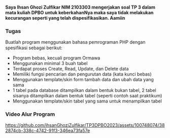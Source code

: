 #### Saya Ihsan Ghozi Zulfikar NIM 2103303 mengerjakan soal TP 3 dalam mata kuliah DPBO untuk keberkahanNya maka saya tidak melakukan kecurangan seperti yang telah dispesifikasikan. Aamiin

### Tugas
Buatlah program menggunakan bahasa pemrograman PHP dengan
spesiﬁkasi sebagai berikut:
- Program bebas, kecuali program Ormawa
- Menggunakan minimal 3 buah tabel
- Terdapat proses Create, Read, Update, dan Delete data
- Memiliki fungsi pencarian dan pengurutan data (kata kunci bebas)
- Menggunakan template/skin form tambah data dan ubah data yang sama
- 1 tabel pada database ditampilkan dalam bentuk bukan tabel, 2 tabel sisanya ditampilkan dalam bentuk tabel (seperti contoh saat praktikum)
- Menggunakan template/skin tabel yang sama untuk menampilkan tabel

### Video Alur Program

https://github.com/ihsanGhoziZulfikar/TP3DPBO2023/assets/100748074/382874cb-338c-4742-91f3-346ea73fa57e

